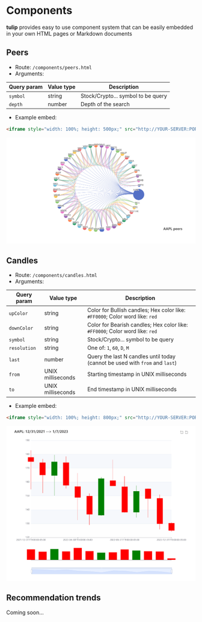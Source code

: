 # Components

**tulip** provides easy to use component system that can be easily embedded in your own HTML pages or Markdown documents

## Peers

- Route: `/components/peers.html`
- Arguments:

| Query param | Value type | Description                        |
| ----------- | ---------- | ---------------------------------- |
| `symbol`    | string     | Stock/Crypto... symbol to be query |
| `depth`     | number     | Depth of the search                |

- Example embed:

```html
<iframe style="width: 100%; height: 500px;" src="http://YOUR-SERVER:PORT/components/peers.html?symbol=AAPL&depth=500"/>
```

<p align="center">
    <img alt="peers" src="assets/image-20230107193602052.png"/>
</p>



## Candles

- Route: `/components/candles.html`
- Arguments:

| Query param  | Value type        | Description                                                  |
| ------------ | ----------------- | ------------------------------------------------------------ |
| `upColor`    | string            | Color for Bullish candles; Hex color like: `#FF0000`; Color word like: `red` |
| `downColor`  | string            | Color for Bearish candles; Hex color like: `#FF0000`; Color word like: `red` |
| `symbol`     | string            | Stock/Crypto... symbol to be query                           |
| `resolution` | string            | One of: `1`, `60`, `D`, `M`                                  |
| `last`       | number            | Query the last N candles until today (cannot be used with `from` and `last`) |
| `from`       | UNIX milliseconds | Starting timestamp in UNIX milliseconds                      |
| `to`         | UNIX milliseconds | End timestamp in UNIX milliseconds                           |

- Example embed:

```html
<iframe style="width: 100%; height: 800px;" src="http://YOUR-SERVER:PORT/components/candles.html?symbol=AAPL&resolution=M&last=12"/>
```

<p align="center">
    <img alt="peers" src="assets/image-20230107210247207.png"/>
</p>

## Recommendation trends

Coming soon...